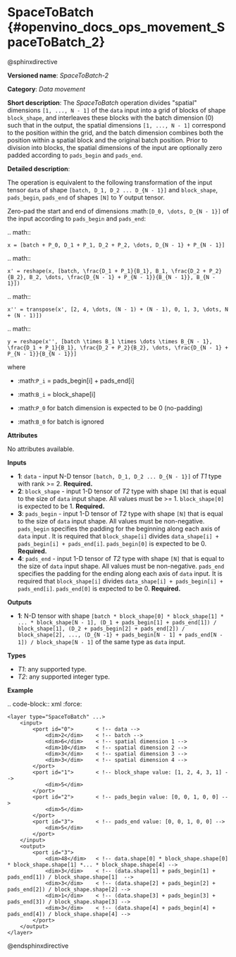 # SpaceToBatch {#openvino_docs_ops_movement_SpaceToBatch_2}

@sphinxdirective

**Versioned name**: *SpaceToBatch-2*

**Category**: *Data movement*

**Short description**: The *SpaceToBatch* operation divides "spatial" dimensions ``[1, ..., N - 1]`` of the ``data`` input into a grid of blocks of shape ``block_shape``, and interleaves these blocks with the batch dimension (0) such that in the output, the spatial dimensions ``[1, ..., N - 1]`` correspond to the position within the grid, and the batch dimension combines both the position within a spatial block and the original batch position. Prior to division into blocks, the spatial dimensions of the input are optionally zero padded according to ``pads_begin`` and ``pads_end``.

**Detailed description**:

The operation is equivalent to the following transformation of the input tensor ``data`` of shape ``[batch, D_1, D_2 ... D_{N - 1}]`` and ``block_shape``, ``pads_begin``, ``pads_end`` of shapes ``[N]`` to *Y* output tensor.

Zero-pad the start and end of dimensions  :math:`[D_0, \dots, D_{N - 1}]` of the input according to ``pads_begin`` and ``pads_end``:

.. math::

	x = [batch + P_0, D_1 + P_1, D_2 + P_2, \dots, D_{N - 1} + P_{N - 1}]



.. math::

	x' = reshape(x, [batch, \frac{D_1 + P_1}{B_1}, B_1, \frac{D_2 + P_2}{B_2}, B_2, \dots, \frac{D_{N - 1} + P_{N - 1}}{B_{N - 1}}, B_{N - 1}])



.. math::

	x'' = transpose(x', [2, 4, \dots, (N - 1) + (N - 1), 0, 1, 3, \dots, N + (N - 1)])



.. math::

	y = reshape(x'', [batch \times B_1 \times \dots \times B_{N - 1}, \frac{D_1 + P_1}{B_1}, \frac{D_2 + P_2}{B_2}, \dots, \frac{D_{N - 1} + P_{N - 1}}{B_{N - 1}}]

where

* :math:`P_i` = pads_begin[i] + pads_end[i]

* :math:`B_i` = block_shape[i]

* :math:`P_0` for batch dimension is expected to be 0 (no-padding)

* :math:`B_0` for batch is ignored

**Attributes**

No attributes available.

**Inputs**

*   **1**: ``data`` - input N-D tensor ``[batch, D_1, D_2 ... D_{N - 1}]`` of *T1* type with rank >= 2. **Required.**
*   **2**: ``block_shape`` - input 1-D tensor of *T2* type with shape ``[N]`` that is equal to the size of ``data`` input shape. All values must be >= 1.  ``block_shape[0]`` is expected to be 1. **Required.**
*   **3**: ``pads_begin`` - input 1-D tensor of *T2* type with shape ``[N]`` that is equal to the size of ``data`` input shape. All values must be non-negative. ``pads_begin`` specifies the padding for the beginning along each axis of ``data`` input . It is required that ``block_shape[i]`` divides ``data_shape[i] + pads_begin[i] + pads_end[i]``. ``pads_begin[0]`` is expected to be 0. **Required.**
*   **4**: ``pads_end`` - input 1-D tensor of *T2* type with shape ``[N]`` that is equal to the size of ``data`` input shape. All values must be non-negative. ``pads_end`` specifies the padding for the ending along each axis of ``data`` input. It is required that ``block_shape[i]`` divides ``data_shape[i] + pads_begin[i] + pads_end[i]``. ``pads_end[0]`` is expected to be 0. **Required.**

**Outputs**

*   **1**: N-D tensor with shape ``[batch * block_shape[0] * block_shape[1] * ... * block_shape[N - 1], (D_1 + pads_begin[1] + pads_end[1]) / block_shape[1], (D_2 + pads_begin[2] + pads_end[2]) / block_shape[2], ..., (D_{N -1} + pads_begin[N - 1] + pads_end[N - 1]) / block_shape[N - 1]`` of the same type as ``data`` input.

**Types**

* *T1*: any supported type.
* *T2*: any supported integer type.

**Example**

.. code-block:: xml
   :force:

    <layer type="SpaceToBatch" ...>
        <input>
            <port id="0">       < !-- data -->
                <dim>2</dim>    < !-- batch -->
                <dim>6</dim>    < !-- spatial dimension 1 -->
                <dim>10</dim>   < !-- spatial dimension 2 -->
                <dim>3</dim>    < !-- spatial dimension 3 -->
                <dim>3</dim>    < !-- spatial dimension 4 -->
            </port>
            <port id="1">       < !-- block_shape value: [1, 2, 4, 3, 1] -->
                <dim>5</dim>
            </port>
            <port id="2">       < !-- pads_begin value: [0, 0, 1, 0, 0] -->
                <dim>5</dim>
            </port>
            <port id="3">       < !-- pads_end value: [0, 0, 1, 0, 0] -->
                <dim>5</dim>
            </port>
        </input>
        <output>
            <port id="3">
                <dim>48</dim>   < !-- data.shape[0] * block_shape.shape[0] * block_shape.shape[1] *... * block_shape.shape[4] -->
                <dim>3</dim>    < !-- (data.shape[1] + pads_begin[1] + pads_end[1]) / block_shape.shape[1]  -->
                <dim>3</dim>    < !-- (data.shape[2] + pads_begin[2] + pads_end[2]) / block_shape.shape[2] -->
                <dim>1</dim>    < !-- (data.shape[3] + pads_begin[3] + pads_end[3]) / block_shape.shape[3] -->
                <dim>3</dim>    < !-- (data.shape[4] + pads_begin[4] + pads_end[4]) / block_shape.shape[4] -->
            </port>
        </output>
    </layer>

@endsphinxdirective
